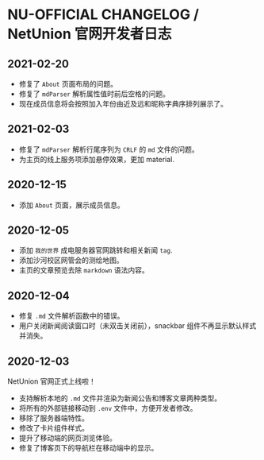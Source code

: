 # NU-OFFICIAL CHANGELOG / NetUnion 官网开发者日志

## 2021-02-20

- 修复了 `About` 页面布局的问题。
- 修复了 `mdParser` 解析属性值时前后空格的问题。
- 现在成员信息将会按照加入年份由近及远和昵称字典序排列展示了。

## 2021-02-03

- 修复了 `mdParser` 解析行尾序列为 `CRLF` 的 `md` 文件的问题。
- 为主页的线上服务项添加悬停效果，更加 material.

## 2020-12-15

- 添加 `About` 页面，展示成员信息。

## 2020-12-05

- 添加 `我的世界` 成电服务器官网跳转和相关新闻 `tag`.
- 添加沙河校区网管会的测绘地图。
- 主页的文章预览去除 `markdown` 语法内容。

## 2020-12-04

- 修复 `.md` 文件解析函数中的错误。
- 用户关闭新闻阅读窗口时（未双击关闭前），snackbar 组件不再显示默认样式并消失。

## 2020-12-03

NetUnion 官网正式上线啦！

- 支持解析本地的 `.md` 文件并渲染为新闻公告和博客文章两种类型。
- 将所有的外部链接移动到 `.env` 文件中，方便开发者修改。
- 移除了服务器端特性。
- 修改了卡片组件样式。
- 提升了移动端的网页浏览体验。
- 修复了博客页下的导航栏在移动端中的显示。
